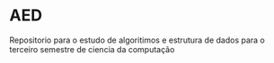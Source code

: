 # AED
 Repositorio para o estudo de algoritimos e estrutura de dados para o terceiro semestre de ciencia da computação
